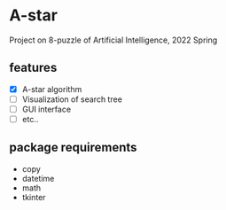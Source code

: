 # A-star

Project on 8-puzzle of Artificial Intelligence, 2022 Spring

## features

- [x] A-star algorithm
- [ ] Visualization of search tree
- [ ] GUI interface
- [ ] etc..

## package requirements

- copy
- datetime
- math
- tkinter
